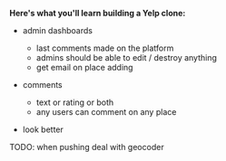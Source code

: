 **Here's what you'll learn building a Yelp clone:**

* admin dashboards
  * last comments made on the platform
  * admins should be able to edit / destroy anything
  * get email on place adding
* comments
  * text or rating or both
  * any users can comment on any place

* look better

TODO: when pushing deal with geocoder
